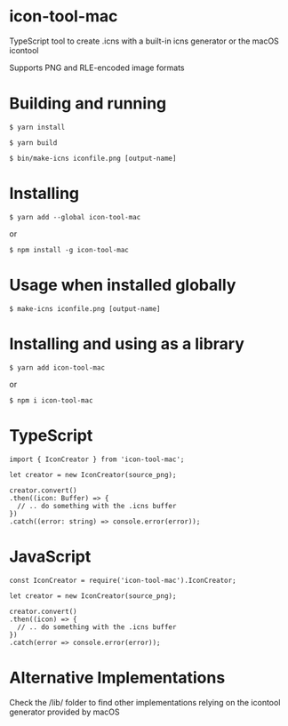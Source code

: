 icon-tool-mac
======

TypeScript tool to create .icns with a built-in icns generator or the macOS icontool

Supports PNG and RLE-encoded image formats

# Building and running

`$ yarn install`

`$ yarn build`

`$ bin/make-icns iconfile.png [output-name]`

# Installing

`$ yarn add --global icon-tool-mac`

or

`$ npm install -g icon-tool-mac`

# Usage when installed globally

`$ make-icns iconfile.png [output-name]`

# Installing and using as a library

`$ yarn add icon-tool-mac`

or

`$ npm i icon-tool-mac`

# TypeScript

```
import { IconCreator } from 'icon-tool-mac';

let creator = new IconCreator(source_png);

creator.convert()
.then((icon: Buffer) => {
  // .. do something with the .icns buffer
})
.catch((error: string) => console.error(error));
```


# JavaScript

```
const IconCreator = require('icon-tool-mac').IconCreator;

let creator = new IconCreator(source_png);

creator.convert()
.then((icon) => {
  // .. do something with the .icns buffer
})
.catch(error => console.error(error));
```

# Alternative Implementations

Check the /lib/ folder to find other implementations relying on the icontool generator provided by macOS
